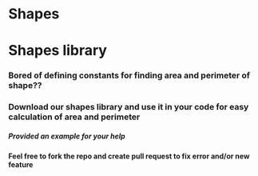 # Shapes
<html>
<h1> Shapes library</h1>

<h3>Bored of defining constants for finding area and perimeter of shape??</h3>
<h3>Download our shapes library and use it in your code for easy calculation of area and perimeter</h3>
  <h5> Provided an example for your help</h5>

<h4>Feel free to fork the repo and create pull request to fix error and/or new feature</h4>
</html>
